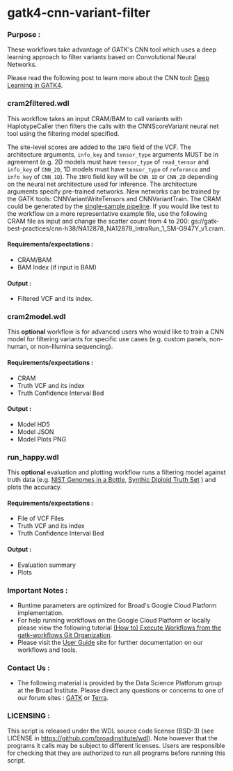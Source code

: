 # gatk4-cnn-variant-filter

### Purpose :
These workflows take advantage of GATK's CNN tool which uses a deep learning 
approach to filter variants based on Convolutional Neural Networks. 

Please read the following post to learn more about the CNN tool: [Deep Learning in GATK4](https://github.com/broadinstitute/gatk-docs/blob/3333b5aacfd3c48a87b60047395e1febc98c21f9/blog-2012-to-2019/2017-12-21-Deep_learning_in_GATK4.md).

### cram2filtered.wdl
This workflow takes an input CRAM/BAM to call variants with HaplotypeCaller
then filters the calls with the CNNScoreVariant neural net tool using the filtering model specified.

The site-level scores are added to the `INFO` field of the VCF. The architecture arguments,
`info_key` and `tensor_type` arguments MUST be in agreement (e.g. 2D models must have
`tensor_type` of `read_tensor` and `info_key` of `CNN_2D`, 1D models must have `tensor_type` of
`reference` and `info_key` of `CNN_1D`). The `INFO` field key will be `CNN_1D` or `CNN_2D`
depending on the neural net architecture used for inference. The architecture arguments
specify pre-trained networks. New networks can be trained by the GATK tools: CNNVariantWriteTensors 
and CNNVariantTrain. The CRAM could be generated by the [single-sample pipeline](https://github.com/gatk-workflows/gatk4-data-processing/blob/master/processing-for-variant-discovery-gatk4.wdl).
If you would like test to the workflow on a more representative example file, use the following 
CRAM file as input and change the scatter count from 4 to 200: gs://gatk-best-practices/cnn-h38/NA12878_NA12878_IntraRun_1_SM-G947Y_v1.cram.

#### Requirements/expectations :
 - CRAM/BAM
 - BAM Index (if input is BAM) 

#### Output :
 - Filtered VCF and its index. 

### cram2model.wdl
This **optional** workflow is for advanced users who would like to train a CNN model for filtering variants for specific use cases (e.g. custom panels, non-human, or non-Illumina sequencing). 

#### Requirements/expectations :
 - CRAM
 - Truth VCF and its index
 - Truth Confidence Interval Bed

#### Output :
 - Model HD5
 - Model JSON
 - Model Plots PNG

### run_happy.wdl
This **optional** evaluation and plotting workflow runs a filtering model against truth data (e.g. [NIST Genomes in a Bottle](https://github.com/genome-in-a-bottle/giab_latest_release), [Synthic Diploid Truth Set](https://github.com/lh3/CHM-eval/releases) ) and plots the accuracy.

#### Requirements/expectations :
 - File of VCF Files
 - Truth VCF and its index
 - Truth Confidence Interval Bed

#### Output :
 - Evaluation summary
 - Plots

### Important Notes :
- Runtime parameters are optimized for Broad's Google Cloud Platform implementation.
- For help running workflows on the Google Cloud Platform or locally please
view the following tutorial [(How to) Execute Workflows from the gatk-workflows Git Organization](https://gatk.broadinstitute.org/hc/en-us/articles/360035530952).
- Please visit the [User Guide](https://gatk.broadinstitute.org/hc/en-us/categories/360002310591) site for further documentation on our workflows and tools.

### Contact Us :
- The following material is provided by the Data Science Platforum group at the Broad Institute. Please direct any questions or concerns to one of our forum sites : [GATK](https://gatk.broadinstitute.org/hc/en-us/community/topics) or [Terra](https://support.terra.bio/hc/en-us/community/topics/360000500432).

### LICENSING :
 This script is released under the WDL source code license (BSD-3) (see LICENSE in
 https://github.com/broadinstitute/wdl). Note however that the programs it calls may
 be subject to different licenses. Users are responsible for checking that they are
 authorized to run all programs before running this script.
